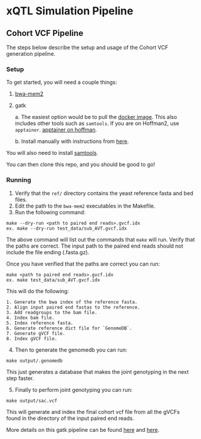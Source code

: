 # xQTL Simulation Pipeline

## Cohort VCF Pipeline

The steps below describe the setup and usage of the Cohort VCF generation pipeline.

### Setup

To get started, you will need a couple things:

1. [bwa-mem2](https://github.com/bwa-mem2/bwa-mem2)
2. gatk

	a. The easiest option would be to pull the [docker image](https://hub.docker.com/r/broadinstitute/gatk). This also includes other
tools such as `samtools`. If you are on Hoffman2, use `apptainer`. [apptainer on hoffman](https://www.hoffman2.idre.ucla.edu/Using-H2/Software/Software.html).

	b. Install manually with instructions from
[here](https://gatk.broadinstitute.org/hc/en-us/articles/360036194592-Getting-started-with-GATK4).

You will also need to install [samtools](https://github.com/samtools/samtools).

You can then clone this repo, and you should be good to go!

### Running

1. Verify that the `ref/` directory contains the yeast reference fasta and bed
files.
2. Edit the path to the `bwa-mem2` executables in the Makefile.
3. Run the following command:

```
make --dry-run <path to paired end reads>.gvcf.idx
ex. make --dry-run test_data/sub_AVT.gvcf.idx
```
The above command will list out the commands that `make` will run. Verify that
the paths are correct. The input path to the paired end reads should not
include the file ending (.fasta.gz).

Once you have verified that the paths are correct you can run:

```
make <path to paired end reads>.gvcf.idx
ex. make test_data/sub_AVT.gvcf.idx
```

This will do the following:

	1. Generate the bwa index of the reference fasta.
	2. Align input paired end fastas to the reference.
	3. Add readgroups to the bam file.
	4. Index bam file.
	5. Index reference fasta.
	6. Generate reference dict file for `GenomeDB`.
	7. Generate gVCF file.
	8. Index gVCF file.

4. Then to generate the genomedb you can run:

```
make output/.genomedb
```

This just generates a database that makes the joint genotyping in the next step
faster.

5. Finally to perform joint genotyping you can run:

```
make output/sac.vcf
```

This will generate and index the final cohort vcf file from all the gVCFs found
in the directory of the input paired end reads.

More details on this gatk pipeline can be found
[here](https://gatk.broadinstitute.org/hc/en-us/articles/360035535932-Germline-short-variant-discovery-SNPs-Indels)
and [here](https://zenodo.org/records/12571280).


